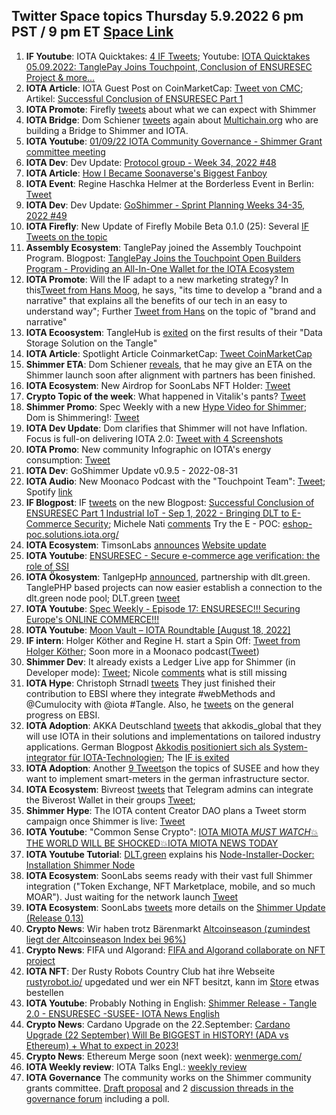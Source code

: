 ## Twitter Space topics Thursday 5.9.2022 6 pm PST / 9 pm ET [Space Link](https://twitter.com/i/spaces/1rmGPkLNzwYKN?s=20)


1. **IF Youtube**: IOTA Quicktakes: [4 IF Tweets](https://twitter.com/iota/status/1566712865515798528?s=20&t=ZqJHDRHuFrCkFGpakvV-Ug); Youtube: [IOTA Quicktakes 05.09.2022: TanglePay Joins Touchpoint, Conclusion of ENSURESEC Project & more...](https://www.youtube.com/watch?v=InEz8cMb18k)
2. **IOTA Article**: IOTA Guest Post on CoinMarketCap: [Tweet von CMC](https://twitter.com/CoinMarketCap/status/1566705191172427777?s=20&t=T7tRXPKL2FrMqWsXTJjJPA); Artikel: [Successful Conclusion of ENSURESEC Part 1](https://coinmarketcap.com/community/articles/35380)
3. **IOTA Promote**: Firefly [tweets](https://twitter.com/fireflywallet/status/1566823473435054084?s=20&t=BW75KA1Ey8Cw3UyNXLK8lg) about what we can expect with Shimmer
4. **IOTA Bridge**: Dom Schiener [tweets](https://twitter.com/DomSchiener/status/1567085808653328385?s=20&t=GadandAhCC_0qZrTN6pLlg) again about [Multichain.org](https://multichain.org/) who are building a Bridge to Shimmer and IOTA.
5. **IOTA Youtube**: [01/09/22 IOTA Community Governance - Shimmer Grant committee meeting](https://www.youtube.com/watch?v=nFkWEkdSblU)
6. **IOTA Dev**: Dev Update: [Protocol group - Week 34, 2022 #48](https://github.com/iotaledger/research-updates/discussions/48)
7. **IOTA Article**: [How I Became Soonaverse's Biggest Fanboy](https://iotaread.com/116-how-i-became-soonaverses-biggest-fanboy)
8. **IOTA Event**: Regine Haschka Helmer at the Borderless Event in Berlin: [Tweet](https://twitter.com/EventBorderless/status/1564286247362756611)
9. **IOTA Dev**: Dev Update: [GoShimmer - Sprint Planning Weeks 34-35, 2022 #49](https://github.com/iotaledger/research-updates/discussions/49)
10. **IOTA Firefly**: New Update of Firefly Mobile Beta 0.1.0 (25): Several [IF Tweets on the topic](https://twitter.com/fireflywallet/status/1564929825403437056?s=20&t=DDx-VuRxk4tSAqA9AGgF4Q)
11. **Assembly Ecosystem**: TanglePay joined the Assembly Touchpoint Program. Blogpost: [TanglePay Joins the Touchpoint Open Builders Program - Providing an All-In-One Wallet for the IOTA Ecosystem](https://blog.assembly.sc/tanglepay-joins-touchpoint/)
12. **IOTA Promote**: Will the IF adapt to a new marketing strategy? In this[Tweet from Hans Moog](https://twitter.com/hus_qy/status/1564689239870214144?s=20&t=DDx-VuRxk4tSAqA9AGgF4Q), he says, "its time to develop a "brand and a narrative" that explains all the benefits of our tech in an easy to understand way"; Further [Tweet from Hans](https://twitter.com/hus_qy/status/1564621828378836992?s=20&t=DDx-VuRxk4tSAqA9AGgF4Q) on the topic of "brand and narrative"
13. **IOTA Ecoosystem**: TangleHub is [exited](https://twitter.com/Tanglehub_eu/status/1564286252416901121?s=20&t=DDx-VuRxk4tSAqA9AGgF4Q) on the first results of their "Data Storage Solution on the Tangle" 
14. **IOTA Article**: Spotlight Article CoinmarketCap: [Tweet CoinMarketCap](https://twitter.com/CoinMarketCap/status/1564372320847740929?s=20&t=DDx-VuRxk4tSAqA9AGgF4Q)
15. **Shimmer ETA**: Dom Schiener [reveals](https://twitter.com/DomSchiener/status/1565597927438950401?s=20&t=Akb9ftCBB2HGnxyo_UinLQ), that he may give an ETA on the Shimmer launch soon after alignment with partners has been finished.
16. **IOTA Ecosystem**: New Airdrop for SoonLabs NFT Holder: [Tweet](https://twitter.com/soon_labs/status/1564858834555793408)
17. **Crypto Topic of the week**: What happened in Vitalik's pants? [Tweet](https://twitter.com/julianhosp/status/1564531293810933760?t=Oefl1RXk_Yy7HF53ZrfAsg&s=08)
18. **Shimmer Promo**: Spec Weekly with a new [Hype Video for Shimmer](https://twitter.com/SpecWeekly/status/1564981512520355840?s=20&t=uzYM0pTJozZgnCzP1sFWjA); Dom is Shimmering!: [Tweet](https://twitter.com/DomSchiener/status/1564983528135204866?s=20&t=uzYM0pTJozZgnCzP1sFWjA)
19. **IOTA Dev Update**: Dom clarifies that Shimmer will not have Inflation. Focus is full-on delivering IOTA 2.0: [Tweet with 4 Screenshots](https://twitter.com/Vrom14286662/status/1565188952134492160?s=20&t=zouYn71KeRdQ5d1WSN2ETQ)
20. **IOTA Promo**: New community Infographic on IOTA's energy consumption: [Tweet](https://twitter.com/cryptowelter/status/1565044989054386176?s=20&t=uzYM0pTJozZgnCzP1sFWjA)
21. **IOTA Dev**: GoShimmer Update v0.9.5 - 2022-08-31
22. **IOTA Audio**: New Moonaco Podcast with the "Touchpoint Team": [Tweet](https://twitter.com/MoonacoPodcast/status/1565281978013851649); Spotify [link](https://open.spotify.com/episode/7E7vRxP58ScYilqdk6k2Jz?si=AR65aAfpQ7KmC9thQSZTfw&nd=1)
23. **IF Blogpost**: IF [tweets](https://twitter.com/iota/status/1565323603092070400?s=20&t=uzYM0pTJozZgnCzP1sFWjA) on the new Blogpost: [Successful Conclusion of ENSURESEC Part 1 Industrial IoT - Sep 1, 2022 - Bringing DLT to E-Commerce Security](https://blog.iota.org/conclusion-of-ensuresec/); Michele Nati [comments](https://twitter.com/michelenati/status/1565335180407349248?s=20&t=q0GB6mmlKRll0Zr_gdbufw) Try the E - POC: [eshop-poc.solutions.iota.org/](https://eshop-poc.solutions.iota.org/)
24. **IOTA Ecosystem**: TimsonLabs [announces](https://twitter.com/TimsonLabs/status/1565449201223434240?s=20&t=h7jvCNKHNAurux2iw7Cnvg) [Website update](https://fiobex.timsonlabs.com/)
25. **IOTA Youtube**: [ENSURESEC - Secure e-commerce age verification: the role of SSI](https://www.youtube.com/watch?v=a8GMEr9F8g0)
26. **IOTA Ökosystem**: TanlgepHp [announced](https://twitter.com/tanglePHP/status/1565704633607135232?s=20&t=CXKiHxHNjXFxXeZ_vCfAYQ), partnership with dlt.green. TanglePHP based projects can now easier establish a connection to the dlt.green node pool; DLT.green [tweet](https://twitter.com/dlt_green/status/1565964139733852162?s=20&t=Akb9ftCBB2HGnxyo_UinLQ)
27. **IOTA Youtube**: [Spec Weekly - Episode 17: ENSURESEC!!! Securing Europe's ONLINE COMMERCE!!!](https://www.youtube.com/watch?v=gyEfCHFOWPQ)
28. **IOTA Youtube**: [Moon Vault – IOTA Roundtable [August 18, 2022]](https://www.youtube.com/watch?v=hfLbsXZOJTI)
29. **IF intern**: Holger Köther and Regine H. start a Spin Off: [Tweet from Holger Köther](https://twitter.com/HolgerKoether/status/1565743110885351427?s=20&t=t1xo9lP5vMhGxy6dVy8xrQ); Soon more in a Moonaco podcast([Tweet](https://twitter.com/HolgerKoether/status/1565963328983277568?s=20&t=Akb9ftCBB2HGnxyo_UinLQ)) 
30. **Shimmer Dev**: It already exists a Ledger Live app for Shimmer (in Developer mode): [Tweet](https://twitter.com/GM__INV/status/1565977599091908609?s=20&t=CXKiHxHNjXFxXeZ_vCfAYQ); Nicole [comments](https://twitter.com/cheerful_nicole/status/1565999420700753920?s=20&t=CXKiHxHNjXFxXeZ_vCfAYQ) what is still missing
31. **IOTA Hype**: Christoph Strnadl [tweets](https://twitter.com/archimate/status/1565800279567749123?s=20&t=CXKiHxHNjXFxXeZ_vCfAYQ) They just finished their contribution to EBSI where they integrate #webMethods and @Cumulocity with @iota #Tangle. Also, he [tweets](https://twitter.com/archimate/status/1565995359763046403?s=20&t=CXKiHxHNjXFxXeZ_vCfAYQ) on the general progress on EBSI.
32. **IOTA Adoption**: AKKA Deutschland [tweets](https://twitter.com/AKKADeutschland/status/1565636914002202624?s=20&t=vPF04aJ4zE6WNA2d9uNS7A) that akkodis_global that they will use IOTA in their solutions and implementations on tailored industry applications.
German Blogpost [Akkodis positioniert sich als System-integrator für IOTA-Technologien](https://www.akka-technologies.com/akkodis-positioniert-sich-als-system-integrator-fuer-iota-technologien/?lang=de); The [IF is exited](https://twitter.com/iota/status/1565674202228736003?s=20&t=Akb9ftCBB2HGnxyo_UinLQ)
33. **IOTA Adoption**: Another [9 Tweets](https://twitter.com/iota/status/1565640684631113733?s=20&t=CXKiHxHNjXFxXeZ_vCfAYQ)on the topics of SUSEE and how they want to implement smart-meters in the german infrastructure sector.
34. **IOTA Ecosystem**: Bivreost [tweets](https://twitter.com/bivreost/status/1565637334401486848?s=20&t=CXKiHxHNjXFxXeZ_vCfAYQ) that Telegram admins can integrate the Biverost Wallet in their groups [Tweet](https://twitter.com/bivreost/status/1565637334401486848?s=20&t=CXKiHxHNjXFxXeZ_vCfAYQ);
35. **Shimmer Hype**: The IOTA content Creator DAO plans a Tweet storm campaign once Shimmer is live: [Tweet](https://twitter.com/IOTAcontentDAO/status/1565692902465945600?s=20&t=H5O393Kpj5rFsS2GNXgZeg)
36. **IOTA Youtube**: "Common Sense Crypto": [IOTA MIOTA *MUST WATCH*💥THE WORLD WILL BE SHOCKED💥IOTA MIOTA NEWS TODAY](https://www.youtube.com/watch?v=gRDBb2THTmA)
37. **IOTA Youtube Tutorial**: [DLT.green](https://twitter.com/dlt_green) explains his [Node-Installer-Docker: Installation Shimmer Node](https://www.youtube.com/watch?v=ggAWs4OBHhE)
38. **IOTA Ecosystem**: SoonLabs seems ready with their vast full Shimmer integration ("Token Exchange, NFT Marketplace, mobile, and so much MOAR"). Just waiting for the network launch [Tweet](https://twitter.com/soon_labs/status/1566008164004163584?s=20&t=t1xo9lP5vMhGxy6dVy8xrQ)
39. **IOTA Ecosystem**: SoonLabs [tweets](https://twitter.com/soon_labs/status/1566295649376645122?s=20&t=Lpy77JsCHTf1tz0Npg50yQ) more details on the [Shimmer Update (Release 0.13)](https://docs.google.com/document/d/1-_QXc3AdhpunpyVWmR4AiEHM-_WYLFPHRb59vyIb1hc/edit#)
40. **Crypto News**: Wir haben trotz Bärenmarkt [Altcoinseason (zumindest liegt der Altcoinseason Index bei 96%)](https://www.blockchaincenter.net/altcoin-season-index/)
41. **Crypto News**: FIFA und Algorand: [FIFA and Algorand collaborate on NFT project](https://insidebitcoins.com/news/fifa-and-algorand-collaborate-on-nft-project)
42. **IOTA NFT**: Der Rusty Robots Country Club hat ihre Webseite [rustyrobot.io/](https://rustyrobot.io/) upgedated und wer ein NFT besitzt, kann im [Store](https://rustyrobot.io/dashboard/store) etwas bestellen
43. **IOTA Youtube**: Probably Nothing in English: [Shimmer Release - Tangle 2.0 - ENSURESEC -SUSEE- IOTA News English](https://www.youtube.com/watch?v=9gSMz7s3To8)
44. **Crypto News**: Cardano Upgrade on the 22.September: [Cardano Upgrade (22 September) Will Be BIGGEST in HISTORY! (ADA vs Ethereum) + What to expect in 2023!](https://www.youtube.com/watch?v=Xk0d6njEecA)
45. **Crypto News**: Ethereum Merge soon (next week): [wenmerge.com/](https://wenmerge.com/)
46. **IOTA Weekly review**: IOTA Talks Engl.: [weekly review](https://www.iota-talk.com/index.php?article/217-week-in-review-august-28th-to-september-3th-2022/)
47. **IOTA Governance** The community works on the Shimmer community grants committee. [Draft proposal](https://docs.google.com/document/d/1ivNwf6yKqHMasrXkNVA6x3Bv-UDpZzj194Ae5akTiTk/edit?usp=sharing) and 2 [discussion threads in the governance forum](https://govern.iota.org/t/discission-grant-committee-mission-statement/1402) including a poll.
